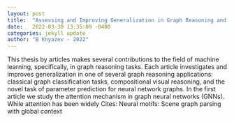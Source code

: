 ```yaml
---
layout: post
title:  "Assessing and Improving Generalization in Graph Reasoning and Learning"
date:   2022-03-30 13:35:09 -0400
categories: jekyll update
author: "B Knyazev - 2022"
---
```

This thesis by articles makes several contributions to the field of machine learning, specifically, in graph reasoning tasks. Each article investigates and improves generalization in one of several graph reasoning applications: classical graph classification tasks, compositional visual reasoning, and the novel task of parameter prediction for neural network graphs. In the first article we study the attention mechanism in graph neural networks (GNNs). While attention has been widely Cites: Neural motifs: Scene graph parsing with global context